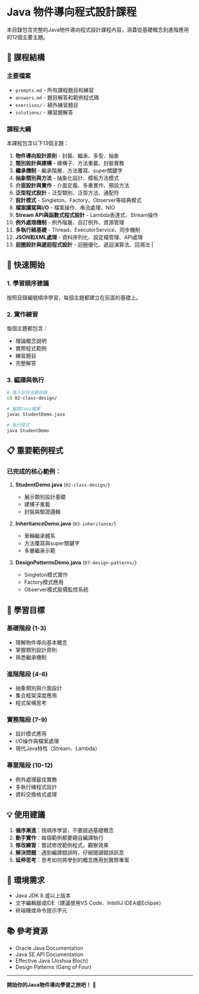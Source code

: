 # Java 物件導向程式設計課程

本目錄包含完整的Java物件導向程式設計課程內容，涵蓋從基礎概念到進階應用的12個主要主題。

## 📁 課程結構

### 主要檔案
- `prompts.md` - 所有課程題目和練習
- `answers.md` - 題目解答和範例程式碼
- `exercises/` - 額外練習題目
- `solutions/` - 練習題解答

### 課程大綱

本課程包含以下13個主題：

1. **物件導向設計原則** - 封裝、繼承、多型、抽象
2. **類別設計與建構** - 建構子、方法重載、封裝實務
3. **繼承機制** - 繼承階層、方法覆寫、super關鍵字
4. **抽象類別與方法** - 抽象化設計、模板方法模式
5. **介面設計與實作** - 介面定義、多重實作、預設方法
6. **泛型程式設計** - 泛型類別、泛型方法、通配符
7. **設計模式** - Singleton、Factory、Observer等經典模式
8. **檔案讀寫與I/O** - 檔案操作、串流處理、NIO
9. **Stream API與函數式程式設計** - Lambda表達式、Stream操作
10. **例外處理機制** - 例外階層、自訂例外、資源管理
11. **多執行緒基礎** - Thread、ExecutorService、同步機制
12. **JSON和XML處理** - 資料序列化、設定檔管理、API處理
13. **迴圈設計與遞迴程式設計** - 迴圈優化、遞迴演算法、回溯法 |

## 🚀 快速開始

### 1. 學習順序建議
按照目錄編號順序學習，每個主題都建立在前面的基礎上。

### 2. 實作練習
每個主題都包含：
- 理論概念說明
- 實際程式範例
- 練習題目
- 完整解答

### 3. 編譯與執行
```bash
# 進入任何主題目錄
cd 02-class-design/

# 編譯Java檔案
javac StudentDemo.java

# 執行程式
java StudentDemo
```

## 📋 重要範例程式

### 已完成的核心範例：

1. **StudentDemo.java** (`02-class-design/`)
   - 展示類別設計基礎
   - 建構子重載
   - 封裝與驗證邏輯

2. **InheritanceDemo.java** (`03-inheritance/`)
   - 車輛繼承體系
   - 方法覆寫與super關鍵字
   - 多層繼承示範

3. **DesignPatternsDemo.java** (`07-design-patterns/`)
   - Singleton模式實作
   - Factory模式應用
   - Observer模式股價監控系統

## 🎯 學習目標

### 基礎階段 (1-3)
- 理解物件導向基本概念
- 掌握類別設計原則
- 熟悉繼承機制

### 進階階段 (4-6)
- 抽象類別與介面設計
- 集合框架深度應用
- 程式架構思考

### 實務階段 (7-9)
- 設計模式應用
- I/O操作與檔案處理
- 現代Java特性（Stream、Lambda）

### 專業階段 (10-12)
- 例外處理最佳實務
- 多執行緒程式設計
- 資料交換格式處理

## 💡 使用建議

1. **循序漸進**：按順序學習，不要跳過基礎概念
2. **動手實作**：每個範例都要親自編譯執行
3. **修改練習**：嘗試修改範例程式，觀察效果
4. **解決問題**：遇到編譯錯誤時，仔細閱讀錯誤訊息
5. **延伸思考**：思考如何將學到的概念應用到實際專案

## 🔧 環境需求

- Java JDK 8 或以上版本
- 文字編輯器或IDE（建議使用VS Code、IntelliJ IDEA或Eclipse）
- 終端機或命令提示字元

## 📚 參考資源

- Oracle Java Documentation
- Java SE API Documentation
- Effective Java (Joshua Bloch)
- Design Patterns (Gang of Four)

---

**開始你的Java物件導向學習之旅吧！** 🎉